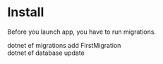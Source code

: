 # Install
Before you launch app, you have to run migrations.

dotnet ef migrations add FirstMigration</br>
dotnet ef database update
